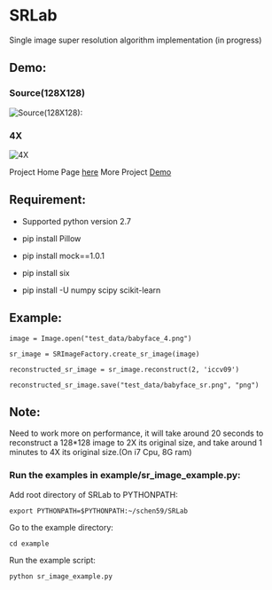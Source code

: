 # SRLab

Single image super resolution algorithm implementation (in progress)

## Demo:

### Source(128X128)

![Source(128X128):](test_data/babyface_4.png)

### 4X

![4X](test_data/babyface_4x.png)

Project Home Page [here](https://schen59.github.io/#/SRLab)
More Project [Demo](http://shaofeng_2010.gegahost.net/SR/SingleImgSR.html)

## Requirement:
* Supported python version 2.7

* pip install Pillow

* pip install mock==1.0.1

* pip install six

* pip install -U numpy scipy scikit-learn

## Example:

    image = Image.open("test_data/babyface_4.png")

    sr_image = SRImageFactory.create_sr_image(image)

    reconstructed_sr_image = sr_image.reconstruct(2, 'iccv09')

    reconstructed_sr_image.save("test_data/babyface_sr.png", "png")

## Note:
Need to work more on performance, it will take around 20 seconds to reconstruct a 128*128 image to
2X its original size, and take around 1 minutes to 4X its original size.(On i7 Cpu, 8G ram)

### Run the examples in example/sr_image_example.py:

Add root directory of SRLab to PYTHONPATH:

    export PYTHONPATH=$PYTHONPATH:~/schen59/SRLab

Go to the example directory:

    cd example

Run the example script:

    python sr_image_example.py